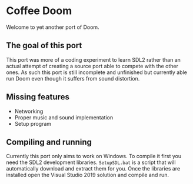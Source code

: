 
# Coffee Doom

Welcome to yet another port of Doom.


## The goal of this port

This port was more of a coding experiment to learn SDL2 rather than an actual attempt of creating a source port able to compete with the other ones.
As such this port is still incomplete and unfinished but currently able run Doom even though it suffers from sound distortion.
## Missing features
* Networking
* Proper music and sound implementation
* Setup program

## Compiling and running

Currently this port only aims to work on Windows.
To compile it first you need the SDL2 development libraries. 
``SetupSDL.bat`` is a script that will automatically download and extract them for you.
Once the libraries are installed open the Visual Studio 2019 solution and compile and run.


